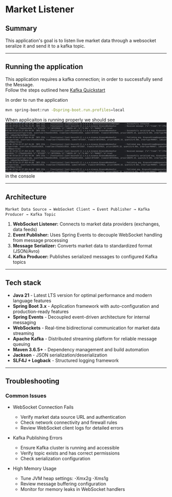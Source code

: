 # Market Listener

## Summary

This application's goal is to listen live market data through a websocket
seralize it and send it to a kafka topic.
___

## Running the application

This application requires a kafka connection; in order to successfully send the Message.
<br/>
Follow the steps outlined here [Kafka Quickstart](https://kafka.apache.org/quickstart)
<br/>

In order to run the application

```bash
mvn spring-boot:run -Dspring-boot.run.profiles=local
```

When applicaiton is running properly we should see
![CONNECTION_PUBLISH.JPG](images/CONNECTION_PUBLISH.JPG)
in the console
___

## Architecture

```
Market Data Source → WebSocket Client → Event Publisher → Kafka Producer → Kafka Topic
```

1. **WebSocket Listener:** Connects to market data providers (exchanges, data feeds)
2. **Event Publisher:** Uses Spring Events to decouple WebSocket handling from message processing
3. **Message Serializer:** Converts market data to standardized format (JSON/Avro)
4. **Kafka Producer:** Publishes serialized messages to configured Kafka topics

___

## Tech stack

* **Java 21** - Latest LTS version for optimal performance and modern language features
* **Spring Boot 3.x** - Application framework with auto-configuration and production-ready features
* **Spring Events** - Decoupled event-driven architecture for internal messaging
* **WebSockets** - Real-time bidirectional communication for market data streaming
* **Apache Kafka** - Distributed streaming platform for reliable message queuing
* **Maven 3.6.5+** - Dependency management and build automation
* **Jackson** - JSON serialization/deserialization
* **SLF4J + Logback** - Structured logging framework

___

## Troubleshooting

### Common Issues

* WebSocket Connection Fails
    * Verify market data source URL and authentication
    * Check network connectivity and firewall rules
    * Review WebSocket client logs for detailed errors

* Kafka Publishing Errors
    * Ensure Kafka cluster is running and accessible
    * Verify topic exists and has correct permissions
    * Check serialization configuration

* High Memory Usage
    * Tune JVM heap settings: -Xmx2g -Xms1g
    * Review message buffering configuration
    * Monitor for memory leaks in WebSocket handlers